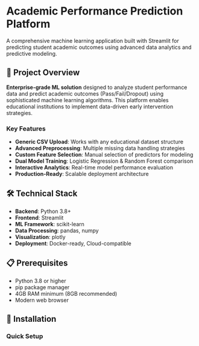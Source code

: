 # Academic Performance Prediction Platform

A comprehensive machine learning application built with Streamlit for predicting student academic outcomes using advanced data analytics and predictive modeling.

## 🎯 Project Overview

**Enterprise-grade ML solution** designed to analyze student performance data and predict academic outcomes (Pass/Fail/Dropout) using sophisticated machine learning algorithms. This platform enables educational institutions to implement data-driven early intervention strategies.

### Key Features
- **Generic CSV Upload**: Works with any educational dataset structure
- **Advanced Preprocessing**: Multiple missing data handling strategies
- **Custom Feature Selection**: Manual selection of predictors for modeling
- **Dual Model Training**: Logistic Regression & Random Forest comparison
- **Interactive Analytics**: Real-time model performance evaluation
- **Production-Ready**: Scalable deployment architecture

## 🛠 Technical Stack

- **Backend**: Python 3.8+
- **Frontend**: Streamlit
- **ML Framework**: scikit-learn
- **Data Processing**: pandas, numpy
- **Visualization**: plotly
- **Deployment**: Docker-ready, Cloud-compatible

## 📋 Prerequisites

- Python 3.8 or higher
- pip package manager
- 4GB RAM minimum (8GB recommended)
- Modern web browser

## 🚀 Installation

### Quick Setup
